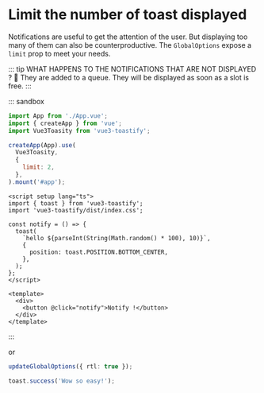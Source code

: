 # Limit the number of toast displayed

Notifications are useful to get the attention of the user. But displaying too many of them can also be counterproductive. The `GlobalOptions` expose a `limit` prop to meet your needs.

::: tip WHAT HAPPENS TO THE NOTIFICATIONS THAT ARE NOT DISPLAYED ? 🧐
They are added to a queue. They will be displayed as soon as a slot is free.
:::

::: sandbox
```js /src/main.ts [active]
import App from './App.vue';
import { createApp } from 'vue';
import Vue3Toasity from 'vue3-toastify';

createApp(App).use(
  Vue3Toasity,
  {
    limit: 2,
  },
).mount('#app');
```

```vue /src/App.vue
<script setup lang="ts">
import { toast } from 'vue3-toastify';
import 'vue3-toastify/dist/index.css';

const notify = () => {
  toast(
    `hello ${parseInt(String(Math.random() * 100), 10)}`,
    {
      position: toast.POSITION.BOTTOM_CENTER,
    },
  );
};
</script>

<template>
  <div>
    <button @click="notify">Notify !</button>
  </div>
</template>
```
:::

or

```ts
updateGlobalOptions({ rtl: true });

toast.success('Wow so easy!');
```
